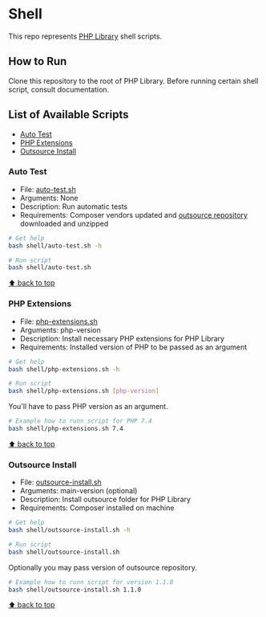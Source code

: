 # Shell

This repo represents [PHP Library](https://github.com/90zlaya/php-library) shell scripts.

## How to Run

Clone this repository to the root of PHP Library. Before running certain shell script, consult documentation. 

## List of Available Scripts

* [Auto Test](#auto-test)
* [PHP Extensions](#php-extensions)
* [Outsource Install](#outsource-install)

### Auto Test

* File: [auto-test.sh](auto-test.sh)
* Arguments: None
* Description: Run automatic tests
* Requirements: Composer vendors updated and [outsource repository](https://github.com/php-library-league/outsource) downloaded and unzipped

```bash
# Get help
bash shell/auto-test.sh -h

# Run script
bash shell/auto-test.sh
```

[⬆ back to top](#list-of-available-scripts)

### PHP Extensions

* File: [php-extensions.sh](php-extensions.sh)
* Arguments: php-version
* Description: Install necessary PHP extensions for PHP Library
* Requirements: Installed version of PHP to be passed as an argument

```bash
# Get help
bash shell/php-extensions.sh -h

# Run script
bash shell/php-extensions.sh [php-version]
```

You'll have to pass PHP version as an argument.

```bash
# Example how to runn script for PHP 7.4
bash shell/php-extensions.sh 7.4
```

[⬆ back to top](#list-of-available-scripts)

### Outsource Install

* File: [outsource-install.sh](outsource-install.sh)
* Arguments: main-version (optional)
* Description: Install outsource folder for PHP Library
* Requirements: Composer installed on machine

```bash
# Get help
bash shell/outsource-install.sh -h

# Run script
bash shell/outsource-install.sh
```

Optionally you may pass version of outsource repository.

```bash
# Example how to runn script for version 1.1.0
bash shell/outsource-install.sh 1.1.0
```

[⬆ back to top](#list-of-available-scripts)
